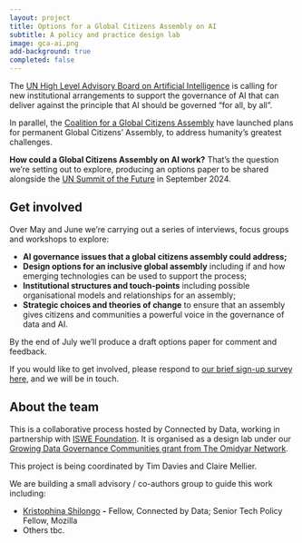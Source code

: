 ```yaml
---
layout: project
title: Options for a Global Citizens Assembly on AI
subtitle: A policy and practice design lab
image: gca-ai.png
add-background: true
completed: false
---
```


The [UN High Level Advisory Board on Artificial Intelligence](https://www.un.org/techenvoy/ai-advisory-body) is calling for new institutional arrangements to support the governance of AI that can deliver against the principle that AI should be governed “for all, by all”. 

In parallel, the [Coalition for a Global Citizens Assembly](https://www.gcacoalition.org/) have launched plans for permanent Global Citizens’ Assembly, to address humanity’s greatest challenges.

**How could a Global Citizens Assembly on AI work?** That’s the question we’re setting out to explore, producing an options paper to be shared alongside the [UN Summit of the Future](https://www.un.org/en/summit-of-the-future) in September 2024. 

<!--more-->

## Get involved

Over May and June we’re carrying out a series of interviews, focus groups and workshops to explore:

- **AI governance issues that a global citizens assembly could address;**
- **Design options for an inclusive global assembly** including if and how emerging technologies can be used to support the process;
- **Institutional structures and touch-points** including possible organisational models and  relationships for an assembly;
- **Strategic choices and theories of change** to ensure that an assembly gives citizens and communities a powerful voice in the governance of data and AI.

By the end of July we’ll produce a draft options paper for comment and feedback.

If you would like to get involved, please respond to [our brief sign-up survey here](https://docs.google.com/forms/d/e/1FAIpQLSet2DKr2AImjDKtGPqD54rQysfbpz9bvoUsCljCUVG0AvrCeQ/viewform?usp=sf_link), and we will be in touch. 

## About the team

This is a collaborative process hosted by Connected by Data, working in partnership with [ISWE Foundation](https://iswe.org/). It is organised as a design lab under our [Growing Data Governance Communities grant from The Omidyar Network](https://connectedbydata.org/projects/2023-growing-data-governance-communities).

This project is being coordinated by Tim Davies and Claire Mellier. 

We are building a small advisory / co-authors group to guide this work including:

- [Kristophina Shilongo](https://connectedbydata.org/people/kristophina-shilongo) **-** Fellow, Connected by Data; Senior Tech Policy Fellow, Mozilla
- Others tbc.
